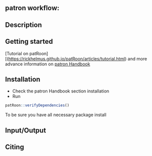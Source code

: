 patron workflow:
--------------------------------------------------------------------------
Description
-----------


Getting started
----------------
[Tutorial on patRoon][(https://rickhelmus.github.io/patRoon/articles/tutorial.html) and more advance information on  [patron Handbook](https://rickhelmus.github.io/patRoon/handbook_bd/index.html)

Installation
-----------
- Check the patron Handbook section installation
- Run 
``` r 
patRoon::verifyDependencies()
``` 
To be sure you have all necessary package install


Input/Output
------------

Citing
-------
